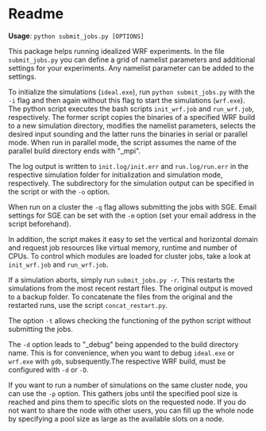 # Readme

**Usage**: `python submit_jobs.py [OPTIONS]`

This package helps running idealized WRF experiments. In the file `submit_jobs.py` you can define a grid of namelist parameters and additional settings for your experiments. Any namelist parameter can be added to the settings.

To initialize the simulations (`ideal.exe`), run `python submit_jobs.py` with the `-i` flag and then again without this flag to start the simulations (`wrf.exe`). The python script executes the bash scripts `init_wrf.job` and `run_wrf.job`, respectively. The former script copies the binaries of a specified WRF build to a new simulation directory, modifies the namelist parameters, selects the desired input sounding and the latter runs the binaries in serial or parallel mode.
When run in parallel mode, the script assumes the name of the parallel build directory ends with "_mpi".

The log output is written to `init.log/init.err` and `run.log/run.err` in the respective simulation folder for initialization and simulation mode, respectively. The subdirectory for the simulation output can be specified in the script or with the `-o` option.

When run on a cluster the `-q` flag allows submitting the jobs with SGE. Email settings for SGE can be set with the  `-m` option (set your email address in the script beforehand).
 
In addition, the script makes it easy to set the vertical and horizontal domain and request job resources like virtual memory, runtime and number of CPUs. To control which modules are loaded for cluster jobs, take a look at `init_wrf.job` and `run_wrf.job`.

If a simulation aborts, simply run `submit_jobs.py -r`. This restarts the simulations from the most recent restart files. The original output is moved to a backup folder. To concatenate the files from the original and the restarted runs, use the script `concat_restart.py`.

The option `-t` allows checking the functioning of the python script without submitting the jobs.

The `-d` option leads to "_debug" being appended to the build directory name. This is for convenience, when you want to debug `ideal.exe` or `wrf.exe` with `gdb`, subsequently.The respective WRF build, must be configured with `-d` or `-D`. 

If you want to run a number of simulations on the same cluster node, you can use the `-p` option. This gathers jobs until the specified pool size is reached and pins them to specific slots on the requested node. If you do not want to share the node with other users, you can fill up the whole node by specifying a pool size as large as the available slots on a node.





